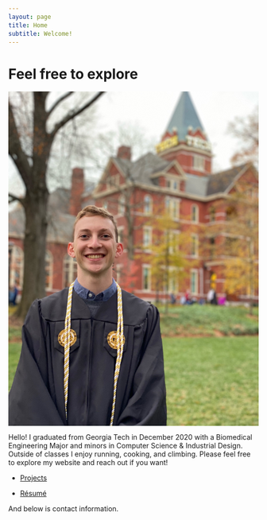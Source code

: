 ```yaml
---
layout: page
title: Home
subtitle: Welcome!
---
```


# Feel free to explore
<img src="https://github.com/nathanluskey/personalWebsite/blob/master/docs/assets/NathanLuskeyPicture.jpg?raw=true" align="center" width="900vw"/>

Hello! I graduated from Georgia Tech in December 2020 with a Biomedical Engineering Major and minors in Computer Science & Industrial Design. Outside of classes I enjoy running, cooking, and climbing. Please feel free to explore my website and reach out if you want!

- [Projects](projects/index.html)

- [Résumé](assets/LuskeyResume2020_NO_PHONE.pdf)  

And below is contact information.
